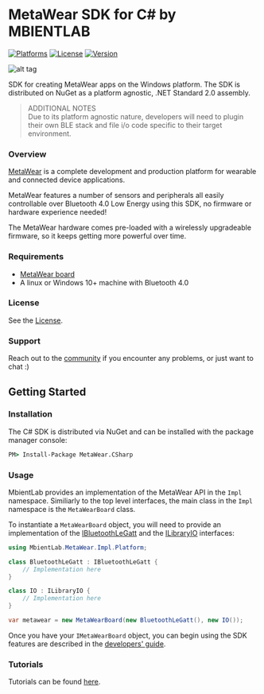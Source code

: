 # MetaWear  SDK for C# by MBIENTLAB

[![Platforms](https://img.shields.io/badge/platform-linux--64%20%7C%20win--32%20%7C%20osx--64%20%7C%20win--64-lightgrey?style=flat)](https://github.com/mbientlab/MetaWear-SDK-CSharp)
[![License](https://img.shields.io/cocoapods/l/MetaWear.svg?style=flat)](https://mbientlab.com/license)
[![Version](https://img.shields.io/badge/python-3.5%20%7C%203.6%20%7C%203.7-blue?style=flat)](https://github.com/mbientlab/MetaWear-SDK-CSharp)

![alt tag](https://raw.githubusercontent.com/mbientlab/MetaWear-SDK-iOS-macOS-tvOS/master/Images/Metawear.png)

SDK for creating MetaWear apps on the Windows platform. The SDK is distributed on NuGet as a platform agnostic, .NET Standard 2.0 assembly.  

> ADDITIONAL NOTES  
Due to its platform agnostic nature, developers will need to plugin their own BLE stack and file i/o code specific to their target environment.

### Overview

[MetaWear](https://mbientlab.com) is a complete development and production platform for wearable and connected device applications.

MetaWear features a number of sensors and peripherals all easily controllable over Bluetooth 4.0 Low Energy using this SDK, no firmware or hardware experience needed!

The MetaWear hardware comes pre-loaded with a wirelessly upgradeable firmware, so it keeps getting more powerful over time.

### Requirements
- [MetaWear board](https://mbientlab.com/store/)
- A linux or Windows 10+ machine with Bluetooth 4.0

### License
See the [License](https://github.com/mbientlab/MetaWear-SDK-CSharp/blob/master/LICENSE).

### Support
Reach out to the [community](https://mbientlab.com/community/) if you encounter any problems, or just want to chat :)

## Getting Started

### Installation

The C# SDK is distributed via NuGet and can be installed with the package manager console:  

```bat
PM> Install-Package MetaWear.CSharp
```

### Usage

MbientLab provides an implementation of the MetaWear API in the ``Impl`` namespace.  Similiarly to the top level interfaces, the main class in the ``Impl`` namespace 
is the ``MetaWearBoard`` class.  

To instantiate a ``MetaWearBoard`` object, you will need to provide an implementation of the 
[IBluetoothLeGatt](https://mbientlab.com/documents/metawear/csharp/1/interfaceMbientLab_1_1MetaWear_1_1Impl_1_1Platform_1_1IBluetoothLeGatt.html) and the 
[ILibraryIO](https://mbientlab.com/documents/metawear/csharp/1/interfaceMbientLab_1_1MetaWear_1_1Impl_1_1Platform_1_1ILibraryIO.html) interfaces:  

```csharp
using MbientLab.MetaWear.Impl.Platform;

class BluetoothLeGatt : IBluetoothLeGatt {
    // Implementation here
}

class IO : ILibraryIO {
    // Implementation here
}

var metawear = new MetaWearBoard(new BluetoothLeGatt(), new IO());
```

Once you have your ``IMetaWearBoard`` object, you can begin using the SDK features are described in the [developers' guide](https://mbientlab.com/csdocs/1/metawearboard.html).  

### Tutorials

Tutorials can be found [here](https://mbientlab.com/tutorials/).